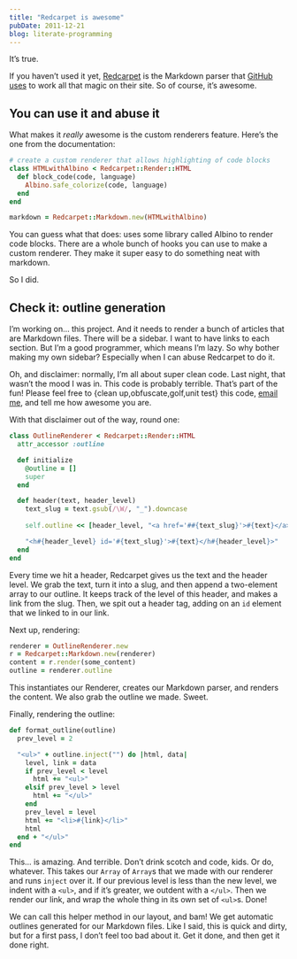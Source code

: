 ```yaml
---
title: "Redcarpet is awesome"
pubDate: 2011-12-21
blog: literate-programming
---
```



It’s true.

If you haven’t used it yet, [Redcarpet](https://github.com/tanoku/redcarpet) is the Markdown parser that [GitHub uses](https://github.com/blog/832-rolling-out-the-redcarpet) to work all that magic on their site. So of course, it’s awesome.

## You can use it and abuse it

What makes it *really* awesome is the custom renderers feature. Here’s the one from the documentation:

```ruby
# create a custom renderer that allows highlighting of code blocks
class HTMLwithAlbino < Redcarpet::Render::HTML
  def block_code(code, language)
    Albino.safe_colorize(code, language)
  end
end

markdown = Redcarpet::Markdown.new(HTMLwithAlbino)
```

You can guess what that does: uses some library called Albino to render code blocks. There are a whole bunch of hooks you can use to make a custom renderer. They make it super easy to do something neat with markdown.

So I did.

## Check it: outline generation

I’m working on… this project. And it needs to render a bunch of articles that are Markdown files. There will be a sidebar. I want to have links to each section. But I’m a good programmer, which means I’m lazy. So why bother making my own sidebar? Especially when I can abuse Redcarpet to do it.

Oh, and disclaimer: normally, I’m all about super clean code. Last night, that wasn’t the mood I was in. This code is probably terrible. That’s part of the fun! Please feel free to {clean up,obfuscate,golf,unit test} this code, [email me](mailto:steve@steveklabnik.com), and tell me how awesome you are.

With that disclaimer out of the way, round one:

```ruby
class OutlineRenderer < Redcarpet::Render::HTML
  attr_accessor :outline

  def initialize
    @outline = []
    super
  end

  def header(text, header_level)
    text_slug = text.gsub(/\W/, "_").downcase
    
    self.outline << [header_level, "<a href='##{text_slug}'>#{text}</a>"]

    "<h#{header_level} id='#{text_slug}'>#{text}</h#{header_level}>"
  end
end
```

Every time we hit a header, Redcarpet gives us the text and the header level. We grab the text, turn it into a slug, and then append a two-element array to our outline. It keeps track of the level of this header, and makes a link from the slug. Then, we spit out a header tag, adding on an `id` element that we linked to in our link.

Next up, rendering:

```ruby
renderer = OutlineRenderer.new
r = Redcarpet::Markdown.new(renderer)
content = r.render(some_content)
outline = renderer.outline
```

This instantiates our Renderer, creates our Markdown parser, and renders the content. We also grab the outline we made. Sweet.

Finally, rendering the outline:

```ruby
def format_outline(outline)
  prev_level = 2

  "<ul>" + outline.inject("") do |html, data|
    level, link = data
    if prev_level < level
      html += "<ul>"
    elsif prev_level > level
      html += "</ul>"
    end
    prev_level = level
    html += "<li>#{link}</li>"
    html
  end + "</ul>"
end
```

This… is amazing. And terrible. Don’t drink scotch and code, kids. Or do, whatever. This takes our `Array` of `Array`s that we made with our renderer and runs `inject` over it. If our previous level is less than the new level, we indent with a `<ul>`, and if it’s greater, we outdent with a `</ul>`. Then we render our link, and wrap the whole thing in its own set of `<ul>`s. Done!

We can call this helper method in our layout, and bam! We get automatic outlines generated for our Markdown files. Like I said, this is quick and dirty, but for a first pass, I don’t feel too bad about it. Get it done, and then get it done right.
